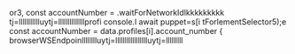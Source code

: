 or3, 
        const accountNumber = .waitForNetworkIdlkkkkkkkkk
tj=llllllllllluytj=llllllllllllllprofi
console.l await puppet=s[i tForlementSelector5);e
        const accountNumber = data.profiles[i].account_number
                    { browserWSEndpoinlllllllluytj=llllllllllllllllluytj=lllllllll
